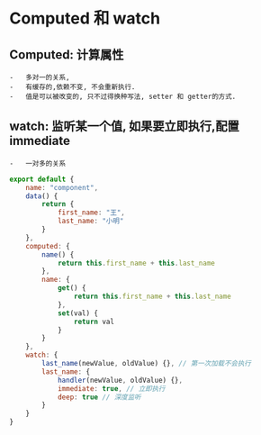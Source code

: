 # Computed 和 watch

## Computed: 计算属性

    -   多对一的关系,
    -   有缓存的,依赖不变, 不会重新执行.
    -   值是可以被改变的, 只不过得换种写法, setter 和 getter的方式.

## watch: 监听某一个值, 如果要立即执行,配置 immediate

    -   一对多的关系

```js
export default {
    name: "component",
    data() {
        return {
            first_name: "王",
            last_name: "小明"
        }
    },
    computed: {
        name() {
            return this.first_name + this.last_name
        },
        name: {
            get() {
                return this.first_name + this.last_name
            },
            set(val) {
                return val
            }
        }
    },
    watch: {
        last_name(newValue, oldValue) {}, // 第一次加载不会执行
        last_name: {
            handler(newValue, oldValue) {},
            immediate: true, // 立即执行
            deep: true // 深度监听
        }
    }
}
```
